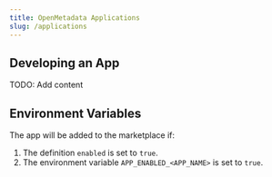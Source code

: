 ```yaml
---
title: OpenMetadata Applications
slug: /applications
---
```


## Developing an App

TODO: Add content

## Environment Variables

The app will be added to the marketplace if:

1. The definition `enabled` is set to `true`.
2. The environment variable `APP_ENABLED_<APP_NAME>` is set to `true`.

